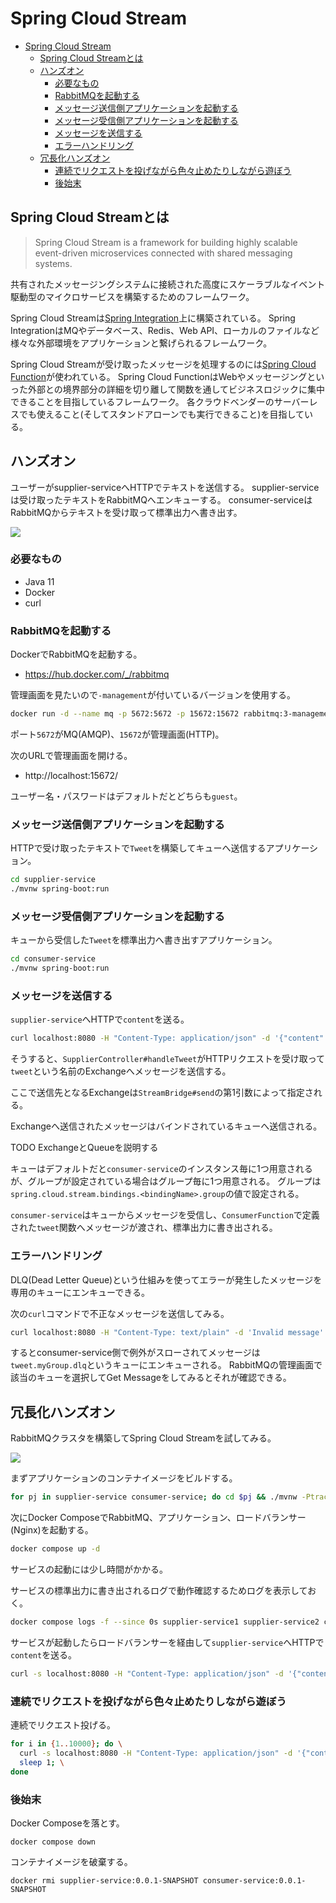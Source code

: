 # Spring Cloud Stream

<!-- @import "[TOC]" {cmd="toc" depthFrom=1 depthTo=6 orderedList=false} -->

<!-- code_chunk_output -->

- [Spring Cloud Stream](#spring-cloud-stream)
  - [Spring Cloud Streamとは](#spring-cloud-streamとは)
  - [ハンズオン](#ハンズオン)
    - [必要なもの](#必要なもの)
    - [RabbitMQを起動する](#rabbitmqを起動する)
    - [メッセージ送信側アプリケーションを起動する](#メッセージ送信側アプリケーションを起動する)
    - [メッセージ受信側アプリケーションを起動する](#メッセージ受信側アプリケーションを起動する)
    - [メッセージを送信する](#メッセージを送信する)
    - [エラーハンドリング](#エラーハンドリング)
  - [冗長化ハンズオン](#冗長化ハンズオン)
    - [連続でリクエストを投げながら色々止めたりしながら遊ぼう](#連続でリクエストを投げながら色々止めたりしながら遊ぼう)
    - [後始末](#後始末)

<!-- /code_chunk_output -->

## Spring Cloud Streamとは

> Spring Cloud Stream is a framework for building highly scalable event-driven microservices connected with shared messaging systems.

共有されたメッセージングシステムに接続された高度にスケーラブルなイベント駆動型のマイクロサービスを構築するためのフレームワーク。

Spring Cloud Streamは[Spring Integration](https://spring.io/projects/spring-integration)上に構築されている。
Spring IntegrationはMQやデータベース、Redis、Web API、ローカルのファイルなど様々な外部環境をアプリケーションと繋げられるフレームワーク。

Spring Cloud Streamが受け取ったメッセージを処理するのには[Spring Cloud Function](https://spring.io/projects/spring-cloud-function)が使われている。
Spring Cloud FunctionはWebやメッセージングといった外部との境界部分の詳細を切り離して関数を通してビジネスロジックに集中できることを目指しているフレームワーク。
各クラウドベンダーのサーバーレスでも使えること(そしてスタンドアローンでも実行できること)を目指している。

## ハンズオン

ユーザーがsupplier-serviceへHTTPでテキストを送信する。
supplier-serviceは受け取ったテキストをRabbitMQへエンキューする。
consumer-serviceはRabbitMQからテキストを受け取って標準出力へ書き出す。

![](assets/plantuml/diagram1.svg)

### 必要なもの

- Java 11
- Docker
- curl

### RabbitMQを起動する

DockerでRabbitMQを起動する。

- https://hub.docker.com/_/rabbitmq

管理画面を見たいので`-management`が付いているバージョンを使用する。

```sh
docker run -d --name mq -p 5672:5672 -p 15672:15672 rabbitmq:3-management
```

ポート`5672`がMQ(AMQP)、`15672`が管理画面(HTTP)。

次のURLで管理画面を開ける。

- http://localhost:15672/

ユーザー名・パスワードはデフォルトだとどちらも`guest`。

### メッセージ送信側アプリケーションを起動する

HTTPで受け取ったテキストで`Tweet`を構築してキューへ送信するアプリケーション。

```sh
cd supplier-service
./mvnw spring-boot:run
```

### メッセージ受信側アプリケーションを起動する

キューから受信した`Tweet`を標準出力へ書き出すアプリケーション。

```sh
cd consumer-service
./mvnw spring-boot:run
```

### メッセージを送信する

`supplier-service`へHTTPで`content`を送る。

```sh
curl localhost:8080 -H "Content-Type: application/json" -d '{"content":"Hello World"}'
```

そうすると、`SupplierController#handleTweet`がHTTPリクエストを受け取って`tweet`という名前のExchangeへメッセージを送信する。

ここで送信先となるExchangeは`StreamBridge#send`の第1引数によって指定される。

Exchangeへ送信されたメッセージはバインドされているキューへ送信される。

TODO ExchangeとQueueを説明する

キューはデフォルトだと`consumer-service`のインスタンス毎に1つ用意されるが、グループが設定されている場合はグループ毎に1つ用意される。
グループは`spring.cloud.stream.bindings.<bindingName>.group`の値で設定される。

`consumer-service`はキューからメッセージを受信し、`ConsumerFunction`で定義された`tweet`関数へメッセージが渡され、標準出力に書き出される。

### エラーハンドリング

DLQ(Dead Letter Queue)という仕組みを使ってエラーが発生したメッセージを専用のキューにエンキューできる。

次の`curl`コマンドで不正なメッセージを送信してみる。

```sh
curl localhost:8080 -H "Content-Type: text/plain" -d 'Invalid message'
```

するとconsumer-service側で例外がスローされてメッセージは`tweet.myGroup.dlq`というキューにエンキューされる。
RabbitMQの管理画面で該当のキューを選択してGet Messageをしてみるとそれが確認できる。

## 冗長化ハンズオン

RabbitMQクラスタを構築してSpring Cloud Streamを試してみる。

![](assets/plantuml/diagram2.svg)

まずアプリケーションのコンテナイメージをビルドする。

```sh
for pj in supplier-service consumer-service; do cd $pj && ./mvnw -Ptracing,actuator -DskipTests spring-boot:build-image && cd ..; done
```

次にDocker ComposeでRabbitMQ、アプリケーション、ロードバランサー(Nginx)を起動する。

```sh
docker compose up -d
```

サービスの起動には少し時間がかかる。

サービスの標準出力に書き出されるログで動作確認するためログを表示しておく。

```sh
docker compose logs -f --since 0s supplier-service1 supplier-service2 consumer-service1 consumer-service2
```

サービスが起動したらロードバランサーを経由して`supplier-service`へHTTPで`content`を送る。

```sh
curl -s localhost:8080 -H "Content-Type: application/json" -d '{"content":"Hello World"}'
```

### 連続でリクエストを投げながら色々止めたりしながら遊ぼう

連続でリクエスト投げる。

```sh
for i in {1..10000}; do \
  curl -s localhost:8080 -H "Content-Type: application/json" -d '{"content":"My tweet '$(printf "%05d" "$i")'"}' && \
  sleep 1; \
done
```

### 後始末

Docker Composeを落とす。

```
docker compose down
```

コンテナイメージを破棄する。

```
docker rmi supplier-service:0.0.1-SNAPSHOT consumer-service:0.0.1-SNAPSHOT
```
